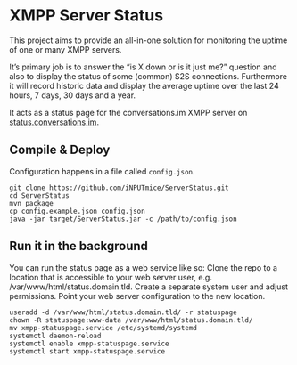 XMPP Server Status
==================

This project aims to provide an all-in-one solution for monitoring the uptime of one or many XMPP servers.

It’s primary job is to answer the “is X down or is it just me?” question and also to display the status of some (common) S2S connections. Furthermore it will record historic data and display the average uptime over the last 24 hours, 7 days, 30 days and a year.

It acts as a status page for the conversations.im XMPP server on [status.conversations.im](https://status.conversations.im).

Compile & Deploy
----------------

Configuration happens in a file called `config.json`.


```
git clone https://github.com/iNPUTmice/ServerStatus.git
cd ServerStatus
mvn package
cp config.example.json config.json
java -jar target/ServerStatus.jar -c /path/to/config.json
```

Run it in the background
------------------------

You can run the status page as a web service like so: Clone the repo to a location that is accessible to your web server user, e.g. /var/www/html/status.domain.tld. Create a separate system user and adjust permissions. Point your web server configuration to the new location.
```
useradd -d /var/www/html/status.domain.tld/ -r statuspage
chown -R statuspage:www-data /var/www/html/status.domain.tld/
mv xmpp-statuspage.service /etc/systemd/systemd
systemctl daemon-reload
systemctl enable xmpp-statuspage.service
systemctl start xmpp-statuspage.service
```
